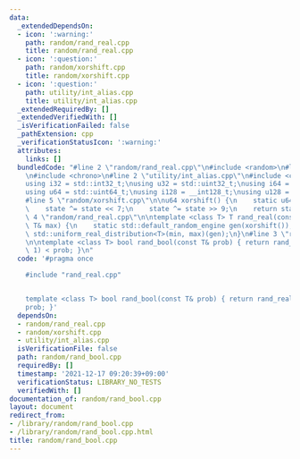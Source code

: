 ```yaml
---
data:
  _extendedDependsOn:
  - icon: ':warning:'
    path: random/rand_real.cpp
    title: random/rand_real.cpp
  - icon: ':question:'
    path: random/xorshift.cpp
    title: random/xorshift.cpp
  - icon: ':question:'
    path: utility/int_alias.cpp
    title: utility/int_alias.cpp
  _extendedRequiredBy: []
  _extendedVerifiedWith: []
  _isVerificationFailed: false
  _pathExtension: cpp
  _verificationStatusIcon: ':warning:'
  attributes:
    links: []
  bundledCode: "#line 2 \"random/rand_real.cpp\"\n#include <random>\n#line 2 \"random/xorshift.cpp\"\
    \n#include <chrono>\n#line 2 \"utility/int_alias.cpp\"\n#include <cstdint>\n\n\
    using i32 = std::int32_t;\nusing u32 = std::uint32_t;\nusing i64 = std::int64_t;\n\
    using u64 = std::uint64_t;\nusing i128 = __int128_t;\nusing u128 = __uint128_t;\n\
    #line 5 \"random/xorshift.cpp\"\n\nu64 xorshift() {\n    static u64 state = std::chrono::system_clock::now().time_since_epoch().count();\n\
    \    state ^= state << 7;\n    state ^= state >> 9;\n    return state;\n}\n#line\
    \ 4 \"random/rand_real.cpp\"\n\ntemplate <class T> T rand_real(const T& min, const\
    \ T& max) {\n    static std::default_random_engine gen(xorshift());\n    return\
    \ std::uniform_real_distribution<T>(min, max)(gen);\n}\n#line 3 \"random/rand_bool.cpp\"\
    \n\ntemplate <class T> bool rand_bool(const T& prob) { return rand_real<T>(0,\
    \ 1) < prob; }\n"
  code: '#pragma once

    #include "rand_real.cpp"


    template <class T> bool rand_bool(const T& prob) { return rand_real<T>(0, 1) <
    prob; }'
  dependsOn:
  - random/rand_real.cpp
  - random/xorshift.cpp
  - utility/int_alias.cpp
  isVerificationFile: false
  path: random/rand_bool.cpp
  requiredBy: []
  timestamp: '2021-12-17 09:20:39+09:00'
  verificationStatus: LIBRARY_NO_TESTS
  verifiedWith: []
documentation_of: random/rand_bool.cpp
layout: document
redirect_from:
- /library/random/rand_bool.cpp
- /library/random/rand_bool.cpp.html
title: random/rand_bool.cpp
---
```

